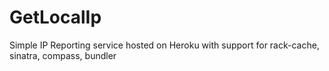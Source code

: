 # GetLocalIp

Simple IP Reporting service hosted on Heroku with support for rack-cache, sinatra, compass, bundler